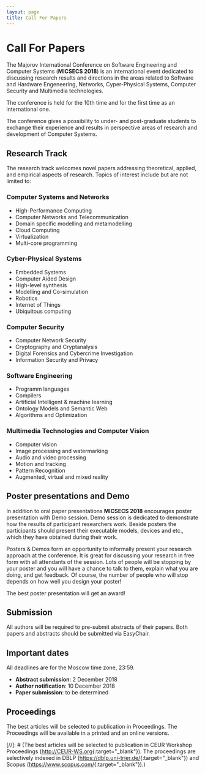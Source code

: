 ```yaml
---
layout: page
title: Call For Papers
---
```

# Call For Papers

The Majorov International Conference on Software Engineering and Computer Systems (**MICSECS 2018**) is an international event dedicated to discussing research results and directions in the areas related to Software and Hardware Engeneering, Networks, Cyper-Physical Systems, Computer Security and Multimedia technologies. 

The conference is held for the 10th time and for the first time as an international one. 

The conference gives a possibility to under- and post-graduate students to exchange their experience and results in perspective areas of research and development of Computer Systems.

## Research Track

The research track welcomes novel papers addressing theoretical, applied, and empirical aspects of research. Topics of interest include but are not limited to:

### **Computer Systems and Networks**

* High-Performance Computing
* Computer Networks and Telecommunication
* Domain specific modelling and metamodelling
* Cloud Computing
* Virtualization
* Multi-core programming

### **Cyber-Physical Systems**

* Embedded Systems
* Computer Aided Design
* High-level synthesis
* Modelling and Co-simulation
* Robotics
* Internet of Things
* Ubiquitous computing

### **Computer Security**

* Computer Network Security
* Cryptography and Cryptanalysis
* Digital Forensics and Cybercrime Investigation
* Information Security and Privacy

### **Software Engineering**

* Programm languages
* Compilers
* Artificial Intelligent & machine learning
* Ontology Models and Semantic Web
* Algorithms and Optimization

### **Multimedia Technologies and Computer Vision**

* Computer vision 
* Image processing and watermarking 
* Audio and video processing
* Motion and tracking
* Pattern Recognition
* Augmented, virtual and mixed reality

## Poster presentations and Demo

In addition to oral paper presentations **MICSECS 2018** encourages poster presentation with Demo session. Demo session is dedicated to demonstrate how the results of participant researchers work. Beside posters the participants should present their executable models, devices and etc., which they have obtained during their work.

Posters & Demos form an opportunity to informally present your research approach at the conference. It is great for discussing your research in free form with all attendants of the session. Lots of people will be stopping by your poster and you will have a chance to talk to them, explain what you are doing, and get feedback. Of course, the number of people who will stop depends on how well you design your poster!

The best poster presentation will get an award!

## Submission

All authors will be required to pre-submit abstracts of their papers. Both papers and abstracts should be submitted via EasyChair.

## Important dates

All deadlines are for the Moscow time zone, 23:59.

* **Abstract submission**: 2 December 2018
* **Author notification**: 10 December 2018
* **Paper submission**: to be determined

## Proceedings

The best articles will be selected to publication in Proceedings. The Proceedings will be available in a printed and an online versions.


[//]: # (The best articles will be selected to publication in CEUR Workshop Proceedings (<http://CEUR-WS.org>{:target="_blank"}). The proceedings are selectively indexed in DBLP (<https://dblp.uni-trier.de/>{:target="_blank"}) and Scopus (<https://www.scopus.com/>{:target="_blank"}).)

